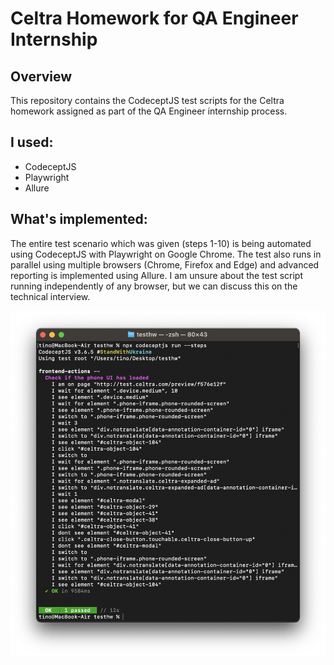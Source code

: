 # Celtra Homework for QA Engineer Internship

## Overview

This repository contains the CodeceptJS test scripts for the Celtra homework assigned as part of the QA Engineer internship process.

## I used:
- CodeceptJS
- Playwright
- Allure

## What's implemented:
The entire test scenario which was given (steps 1-10) is being automated using CodeceptJS with Playwright on Google Chrome. The test also runs in parallel using multiple browsers (Chrome, Firefox and Edge) and advanced reporting is implemented using Allure. I am unsure about the test script running independently of any browser, but we can discuss this on the technical interview.

![Screenshot](ss.png)
